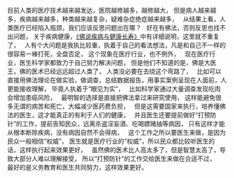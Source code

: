 目前人类的医疗技术越来越发达，医院越修越多，越修越大，
但是病人越来越多，疾病越来越多，种类越来越复杂，疑难杂症绝症越来越多，
&nbsp;
从结果上看，人类医疗已经陷入瓶颈，我们应该反思问题出在哪？
&nbsp;
好在有佛法，否则反思也找不出问题，
关于疾病健康，[《佛说疾病与健康长寿》](https://www.kancloud.cn/luojiangtao/foshuojiankang)中有详细说明，这里就不重复了，
&nbsp;
人有个大问题是我执比较重，执着于自己的看法想法，凡是和自己不一样的很容易一棒打死，全盘否定，
这个现象在医疗行业，也不例外，
&nbsp;
现在医疗行业，医生科学家都致力于自己努力解决问题，
但是他们不知道的是，佛是大医王，佛的医术已经远远超过人类了，
人类没必要在去绕这个弯路了，
&nbsp;
比如可以直接用佛法理论在做实验，做调查，总结数据报告，用事实案例呈现在人面前，人更能接收理解，
毕竟人执着于“眼见为实”，
&nbsp;
比如科学家通过大量调查发现吃肉会增加患癌风险，
&nbsp;
最明智的选择是直接把佛法拿过来研究使用，
这样能避免很多无谓的病苦和死亡，大幅减少医药费负担，
&nbsp;
但是这需要国家来执行，培养懂佛法的医生，这才能真正的有利于人们的健康，
&nbsp;
并且医生还要提前做好“打预防针”的工作，提前告知民众，远离杀盗淫妄酒、吃喝嫖赌抽等病因，
只有这样才能从根本断除疾病，没有病因自然不会得病，
&nbsp;
这个工作之所以要医生来做，是因为民众一般相信“权威”，
医生就是医疗行业的“权威”，所以民众都比较听医生的话，这样执行起来效果更好，
&nbsp;
虽然佛的医术比人高太多了，但是智慧太高了，导致大部分人难以理解接受，
所以“打预防针”的工作交给医生来做在合适不过，
&nbsp;
最好的是义务教育和医生共同努力，这样效果更好。